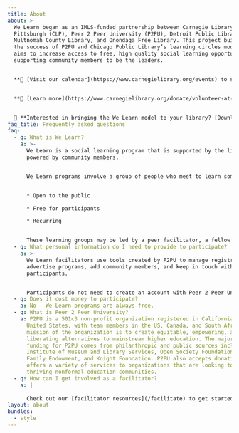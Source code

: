 ```yaml
---
title: About
about: >-
  We Learn began as an IMLS-funded partnership between Carnegie Library of
  Pittsburgh (CLP), Peer 2 Peer University (P2PU), Detroit Public Library,
  Multnomah County Library, and Onondaga Free Library. This project builds upon
  the success of P2PU and Chicago Public Library’s learning circles model, and
  aims to increase access to free, high quality social learning opportunities by
  supporting community members to be the leaders.


  **📅 [Visit our calendar](https://www.carnegielibrary.org/events) to see all upcoming events.**


  **🙋 [Learn more](https://www.carnegielibrary.org/donate/volunteer-at-the-library/) about volunteering to be a facilitator in Pittsburgh** [](https://www.carnegielibrary.org/donate/volunteer-at-the-library/)


  🏫 **Interested in bringing the We Learn model to your library? [Download](https://github.com/p2pu/welearnpgh.p2pu.org/blob/gh-pages/We%20Learn%20Guide%20for%20Libraries.pdf) the "We Learn Guide for Libraries"**
faq_title: Frequently asked questions
faq:
  - q: What is We Learn?
    a: >-
      We Learn is a social learning program that is supported by the library but
      powered by community members.


      We Learn programs involve a group of people who meet to learn something together. These programs are:


      * Open to the public

      * Free for participants

      * Recurring 


      These learning groups may be led by a peer facilitator, a fellow community member, or a person who has special skills or knowledge. In all instances, these programs are meant to be flexible and to accommodate each participant's life experience.
  - q: What personal information do I need to provide to participate?
    a: >-
      We Learn facilitators use tools created by P2PU to manage registration,
      advertise programs, add community members, and keep in touch with
      participants.


      Participants do not need to create an account with Peer 2 Peer University. You can sign up for a learning circle with your name and phone number and/or email address. This information is only used by your facilitator to contact you. If you would like to create a learning circle, then you need to create a P2PU account. Additional questions related to user privacy can be answered by contacting support@p2pu.org.
  - q: Does it cost money to participate?
    a: No - We Learn programs are always free.
  - q: What is Peer 2 Peer University?
    a: P2PU is a 501c3 non-profit organization registered in California in the
      United States, with team members in the US, Canada, and South Africa. The
      mission of the organization is to create equitable, empowering, and
      liberating alternatives to mainstream higher education. The majority of
      funding for P2PU comes from philanthropic and public sources including
      Institute of Museum and Library Services, Open Society Foundations, Siegel
      Family Endowment, and Knight Foundation. P2PU also accepts donations and
      offers a variety of services to organizations that are looking to develop
      thriving nonformal education communities.
  - q: How can I get involved as a facilitator?
    a: |
      
      Check out our [facilitator resources](/facilitate) to get started.
layout: about
bundles:
  - style
---
```

